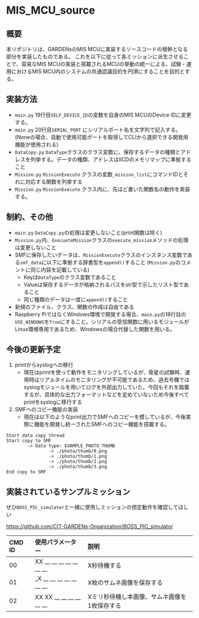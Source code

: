 # MIS_MCU_source
## 概要
本リポジトリは、GARDENsのMIS MCUに実装するソースコードの根幹となる部分を実装したものである。
これを以下に従って各ミッションに派生させることで、容易なMIS MCUの実装と搭載されるMCUの挙動の統一による、試験・運用におけるMIS MCU内のシステムの共通認識目的を円滑にすることを目的とする。

## 実装方法
- `main.py` 19行目`SELF_DEVICE_ID`の変数を自身のMIS MCUのDevice IDに変更する。
- `main.py` 20行目`SERIAL_PORT` にシリアルポート名を文字列で記入する。(Noneの場合、自動で使用可能ポートを取得してCLIから選択できる開発用機能が使用される)
- `DataCopy.py` `DataType`クラスのクラス変数に、保存するデータの種類とアドレスを列挙する。データの種類、アドレスはIICDのメモリマップに準拠すること
- `Mission.py` `MissionExecute` クラスの変数`_mission_list`にコマンドIDとそれに対応する関数を列挙する
- `Mission.py` `MissionExecute` クラス内に、先ほど書いた関数名の動作を実装する。

## 制約、その他
- `main.py` `DataCopy.py`の処理は変更しないこと(print関数は除く)
- `Mission.py`内、`ExecueteMission`クラスの`execute_mission`メソッドの処理は変更しないこと
- SMFに保存したいデータは、`MissionExecute`クラスのインスタンス変数である`smf_data`に以下に準拠する辞書型を`append()`すること (`Mission.py`のコメントに同じ内容を記載している)
  - Keyは`DataType`のクラス変数であること
  - Valueは保存するデータが格納されるパスをstr型で示したリスト型であること
  - 同じ種類のデータは一度に`append()`すること
- 新規のファイル、クラス、関数の作成は自由である
- Raspberry PiではなくWindows環境で開発する場合、`main.py`の18行目の`USE_WINDOWS`を`True`にすること。シリアルの受信関数に用いるモジュールがLinux環境専用であるため、Windowsの場合代替した関数を用いる。

## 今後の更新予定
1. printからsyslogへの移行
   - 現在はprintを使って動作をモニタリングしているが、衛星の試験時、運用時はリアルタイムのモニタリングが不可能であるため、過去号機ではsyslogモジュールを用いてログを外部出力していた。今回もそれを踏襲するが、具体的な出力フォーマットなどを定めていないため今後すべてprintをsyslogに移行する
2. SMFへのコピー機能の実装
   - 現在は以下のようなprint出力でSMFへのコピーを模しているが、今後実際に機能を開発し統一されたSMFへのコピー機能を搭載する。
```
Start data copy thread
Start copy to SMF
        -> Data type: EXAMPLE_PHOTO_THUMB
                -> ./photo/thumb/0.png
                -> ./photo/thumb/1.png
                -> ./photo/thumb/2.png
                -> ./photo/thumb/3.png
End copy to SMF
```

## 実装されているサンプルミッション
ぜひ`BOSS_PIC_simulater`と一緒に使用しミッションの想定動作を確認してほしい

https://github.com/CIT-GARDENs-Organization/BOSS_PIC_simulator

| CMD ID     | 使用パラメーター         | 説明                                         |
|:-----------|:------------            |:------------                                |
| 00         | XX __ __ __ __ __ __ __ | X秒待機する                                 |
| 01         | _X __ __ __ __ __ __ __ | X枚のサムネ画像を保存する                   |
| 02         | XX XX __ __ __ __ __ __ | Xミリ秒待機し本画像、サムネ画像を1枚保存する  |
